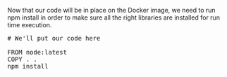 Now that our code will be in place on the Docker image, we need to run npm install in order to make sure all the right libraries are installed for run time execution.

<pre class="file" data-filename="Dockerfile" data-target="replace">
# We'll put our code here

FROM node:latest
COPY . .
npm install

</pre>